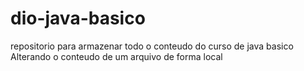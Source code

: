 # dio-java-basico
repositorio para armazenar todo o conteudo do curso de java basico
Alterando o conteudo de um arquivo de forma local 